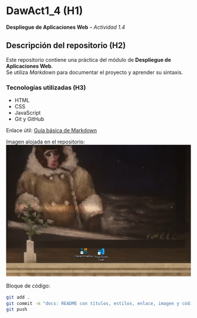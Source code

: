 # DawAct1_4 (H1)
**Despliegue de Aplicaciones Web** – _Actividad 1.4_

## Descripción del repositorio (H2)
Este repositorio contiene una práctica del módulo de **Despliegue de Aplicaciones Web**.  
Se utiliza _Markdown_ para documentar el proyecto y aprender su sintaxis.

### Tecnologías utilizadas (H3)
- HTML  
- CSS  
- JavaScript  
- Git y GitHub  

Enlace útil: [Guía básica de Markdown](https://www.markdownguide.org/basic-syntax/)

Imagen alojada en el repositorio:  
![Captura del sitio](assets/img//logo.png)

Bloque de código:
```bash
git add .
git commit -m "docs: README con títulos, estilos, enlace, imagen y código"
git push

